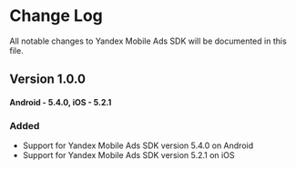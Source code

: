 # Change Log

All notable changes to Yandex Mobile Ads SDK will be documented in this file.

## Version 1.0.0

#### Android - 5.4.0, iOS - 5.2.1

### Added

* Support for Yandex Mobile Ads SDK version 5.4.0 on Android
* Support for Yandex Mobile Ads SDK version 5.2.1 on iOS
